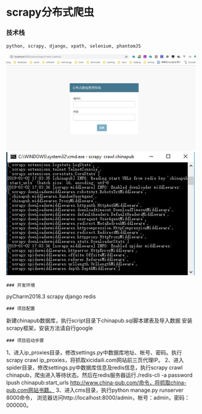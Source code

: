 scrapy分布式爬虫
===
### 技术栈
~~~
python, scrapy, django, xpath, selenium, phantomJS
~~~
![image](https://github.com/powerfulee/scrapy_chinapub/raw/master/public/images/demo1.jpg)
![image](https://github.com/powerfulee/scrapy_chinapub/raw/master/public/images/demo2.jpg)
~~~
### 开发环境
~~~
pyCharm2018.3
scrapy
django
redis
~~~
### 项目配置
~~~
新建chinapub数据库，执行script目录下chinapub.sql脚本建表及导入数据
安装scrapy框架，安装方法请自行google
~~~
### 项目启动步骤
~~~
1、进入ip_proxies目录，修改settings.py中数据库地址、帐号、密码。执行scrapy crawl ip_proxies，将抓取xicidaili.com网站前三页代理IP。
2、进入spider目录，修改settings.py中数据库信息及redis信息，执行scrapy crawl chinapub，爬虫进入等待状态。然后在redis服务器运行./redis-cli -a password lpush chinapub:start_urls http://www.china-pub.com/命令，将抓取china-pub.com网站书籍。
3、进入cms目录，执行python manage.py runserver 8000命令， 浏览器访问http://localhost:8000/admin，帐号：admin，密码：000000。
~~~
